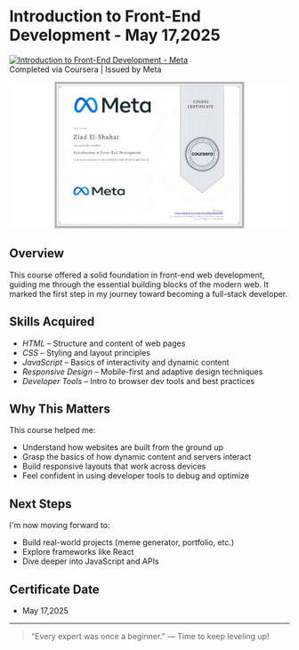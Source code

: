 # Introduction to Front-End Development - May 17,2025

[![Introduction to Front-End Development - Meta](https://img.shields.io/badge/Meta-Front--End%20Development-blue?style=for-the-badge&logo=Meta&logoColor=white)](https://coursera.org/share/aa96f0ee3f63e82f255ed4a3fa007667)                                                           
Completed via Coursera | Issued by Meta

![Certificate](./CERTIFICATE_LANDING_PAGE~65NUAKFAKOBD.jpeg)

## Overview

This course offered a solid foundation in front-end web development, guiding me through the essential building blocks of the modern web. It marked the first step in my journey toward becoming a full-stack developer.

## Skills Acquired

- *HTML* – Structure and content of web pages
- *CSS* – Styling and layout principles
- *JavaScript* – Basics of interactivity and dynamic content
- *Responsive Design* – Mobile-first and adaptive design techniques
- *Developer Tools* – Intro to browser dev tools and best practices

## Why This Matters

This course helped me:
- Understand how websites are built from the ground up
- Grasp the basics of how dynamic content and servers interact
- Build responsive layouts that work across devices
- Feel confident in using developer tools to debug and optimize

## Next Steps

I'm now moving forward to:
- Build real-world projects (meme generator, portfolio, etc.)
- Explore frameworks like React
- Dive deeper into JavaScript and APIs

## Certificate Date

- May 17,2025

---

> “Every expert was once a beginner.” — Time to keep leveling up!
